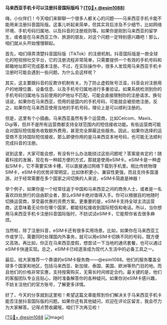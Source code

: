 **马来西亚手机卡可以注册抖音国际版吗？[[TG💪+ @esim1088](https://t.me/s/esim1088)]**

嗨，小伙伴们！今天咱们来聊聊一个很多人都关心的问题——马来西亚手机卡能不能用来注册抖音国际版。这事儿听起来简单，但其实背后涉及不少细节，比如网络环境、手机号码归属地、以及抖音的注册规则等。如果你是刚到马来西亚的留学生，或者是在马来西亚工作、旅游的朋友，对这个问题一定特别感兴趣吧！那么，咱们就从头开始慢慢聊起。

首先，咱们得弄清楚抖音国际版（TikTok）的注册机制。抖音国际版是一款全球化的短视频社交平台，它的注册流程非常简单，只需要提供一个有效的手机号码和邮箱地址即可完成基本注册。不过，在实际操作中，很多人发现用马来西亚手机卡注册时可能会遇到一些问题。为什么会这样呢？

其实，这主要跟抖音的反欺诈机制有关。为了防止虚假账号泛滥，抖音会对注册用户的地理位置、设备信息、以及手机号归属地进行多重验证。如果系统检测到你的手机号码归属地与当前使用的IP地址不匹配，可能会直接限制你的注册请求。换句话说，如果你在马来西亚，但用的是国内的手机号码，可能就会被拒绝注册。反之，如果你在马来西亚使用当地的手机号码，理论上是可以顺利注册的。

但是，这里有个小插曲。马来西亚虽然有多个运营商，比如Celcom、Maxis、Digi等，但并不是所有运营商都支持全球范围内的短信接收功能。有些运营商可能会对国际短信服务收取额外费用，甚至完全屏蔽这些服务。因此，如果你选择的运营商不支持国际短信接收，那么即便你用的是马来西亚本地号码，也可能无法顺利完成抖音的注册。

说到这里，大家可能会想，有没有什么办法能绕过这些问题呢？答案是肯定的！随着科技的发展，现在有一种超方便的方式，那就是使用eSIM卡。eSIM卡是一种虚拟SIM卡，它不需要实体卡槽，可以直接通过网络下载到手机里。相比传统物理SIM卡，eSIM卡的优势非常明显，比如体积更小、兼容性更强，而且支持多国漫游。对于经常需要在多个国家之间切换的人来说，eSIM卡简直是神器！

举个例子，如果你是一个经常往返于中国和马来西亚之间的商务人士，或者是一名喜欢四处旅行的自由职业者，那么eSIM卡绝对值得入手。你可以根据目的地随时切换运营商，享受最优惠的资费方案。更重要的是，eSIM卡支持全球主流运营商，这意味着无论你在哪个国家，都能轻松接收到国际短信和电话。所以，当你想用马来西亚手机卡注册抖音国际版时，不妨试试eSIM卡，它能帮你省去很多麻烦。

当然啦，除了注册抖音，eSIM卡还有很多实用场景。比如，如果你在马来西亚工作或学习，需要同时处理国内外事务，就可以用eSIM卡切换不同的号码，既方便又高效。再比如，你正在马来西亚度假，想尝试一下当地的通讯套餐，也可以通过eSIM卡快速实现。总之，eSIM卡已经逐渐成为现代人生活中的必备工具之一。

最后，给大家推荐一个靠谱的eSIM卡服务商——@esim1088。他们的服务覆盖全球多个国家和地区，包括马来西亚、新加坡、泰国、美国、欧洲等热门目的地。而且他们的价格非常实惠，支持按需购买，无需长时间绑定合约。最关键的是，他们的客服团队专业且贴心，随时准备解答你的各种疑问。如果你对eSIM卡感兴趣，不妨关注他们的官方账号，了解更多详情。

好了，今天的分享就到这里啦！希望这篇文章能帮到你们解决关于马来西亚手机卡能否注册抖音国际版的问题。如果你还有其他疑问，欢迎在评论区留言，我会尽力为大家解答。记得点赞收藏哦，咱们下次再见啦！

[[TG💪+ @esim1088](https://t.me/s/esim1088) ![Image](https://i.postimg.cc/4NQfJmqS/Snipaste-2025-05-13-00-14-12.png)]